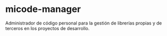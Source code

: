 # micode-manager
Administrador de código personal para la gestión de librerías propias y de terceros en los proyectos de desarrollo.
